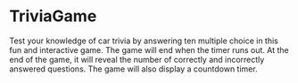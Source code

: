 # TriviaGame
Test your knowledge of car trivia by answering ten multiple choice in this fun and interactive game.  The game will end when the timer runs out.  At the end of the game, it will reveal the number of correctly and incorrectly answered questions.  The game will also display a countdown timer. 

## 
